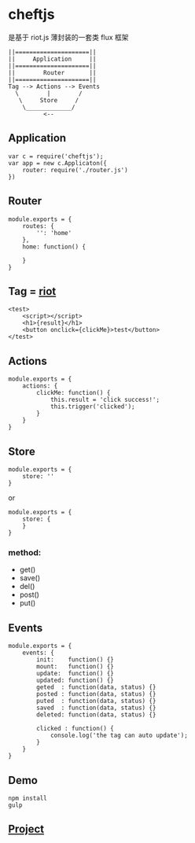 # cheftjs
是基于 riot.js 薄封装的一套类 flux 框架

    ||=====================||      
    ||     Application     ||
    ||=====================||
    ||        Router       ||
    ||=====================||
    Tag --> Actions --> Events
      \        |        /
       \     Store     /
        \_____________/
              <--

## Application
    var c = require('cheftjs');
    var app = new c.Applicaton({
        router: require('./router.js')
    })    

## Router
    module.exports = {
        routes: {
            '': 'home'
        },
        home: function() {

        }
    }

## Tag = [riot](https://github.com/riot/riot)
    <test>
        <script></script>
        <h1>{result}</h1>
        <button onclick={clickMe}>test</button>
    </test>

## Actions
    
    module.exports = {
        actions: {
            clickMe: function() {
                this.result = 'click success!';
                this.trigger('clicked');
            }
        }
    }

## Store

    module.exports = {
        store: ''
    }

or

    module.exports = {
        store: {
        }
    }

### method:
* get()
* save()
* del()
* post()
* put()

## Events
    
    module.exports = {
        events: {
            init:    function() {}
            mount:   function() {}
            update:  function() {}
            updated: function() {}
            geted  : function(data, status) {}
            posted : function(data, status) {}
            puted  : function(data, status) {}
            saved  : function(data, status) {}
            deleted: function(data, status) {}
            
            clicked : function() {
                console.log('the tag can auto update');
            }
        }
    }

## Demo
    npm install
    gulp

## [Project](https://github.com/cheft/extend-frontend)

<!-- ### Snapshot
![Alt text](snapshot/1.jpg)
![Alt text](snapshot/2.jpg)
![Alt text](snapshot/3.jpg)
![Alt text](snapshot/4.jpg)
![Alt text](snapshot/5.jpg) -->